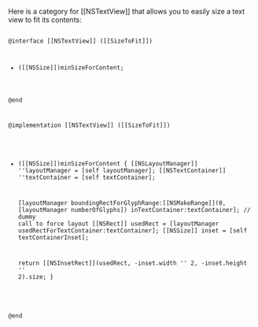 Here is a category for [[NSTextView]] that allows you to easily size a text view to fit its contents:

<code>
@interface [[NSTextView]] ([[SizeToFit]])

- ([[NSSize]])minSizeForContent;

@end

@implementation [[NSTextView]] ([[SizeToFit]])

- ([[NSSize]])minSizeForContent
{
	[[NSLayoutManager]] ''layoutManager = [self layoutManager];
	[[NSTextContainer]] ''textContainer = [self textContainer];
	
	[layoutManager boundingRectForGlyphRange:[[NSMakeRange]](0, [layoutManager numberOfGlyphs]) inTextContainer:textContainer]; // dummy call to force layout
	[[NSRect]] usedRect = [layoutManager usedRectForTextContainer:textContainer];
	[[NSSize]] inset = [self textContainerInset];
	
	return [[NSInsetRect]](usedRect, -inset.width '' 2, -inset.height '' 2).size;
}

@end
</code>